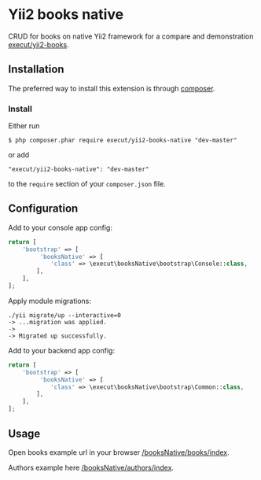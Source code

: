 # Yii2 books native
CRUD for books on native Yii2 framework for a compare and demonstration [execut/yii2-books](https://github.com/execut/yii2-books).

## Installation

The preferred way to install this extension is through [composer](http://getcomposer.org/download/).

### Install

Either run

```
$ php composer.phar require execut/yii2-books-native "dev-master"
```

or add

```
"execut/yii2-books-native": "dev-master"
```

to the ```require``` section of your `composer.json` file.

## Configuration

Add to your console app config:
```php
return [
    'bootstrap' => [
         'booksNative' => [
            'class' => \execut\booksNative\bootstrap\Console::class,
        ],
    ],
];
```

Apply module migrations:
```shell script
./yii migrate/up --interactive=0
-> ...migration was applied.
-> 
-> Migrated up successfully.
```

Add to your backend app config:
```php
return [
    'bootstrap' => [
         'booksNative' => [
            'class' => \execut\booksNative\bootstrap\Common::class,
        ],
    ],
];
```

## Usage
Open books example url in your browser [/booksNative/books/index](http://localhost/booksNative/books/index).

Authors example here [/booksNative/authors/index](http://localhost/booksNative/authors/index).